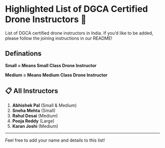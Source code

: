 # Highlighted List of DGCA Certified Drone Instructors 🚁
List of DGCA certified drone instructors in India. If you’d like to be added, please follow the joining instructions in our README!
## Definations
**Small = Means Small Class Drone Instructor**

**Medium = Means Medium Class Drone Instructor**

## 📋 All Instructors

1. **Abhishek Pal** (Small & Medium)
2. **Sneha Mehta** (Small)
3. **Rahul Desai** (Medium)
4. **Pooja Reddy** (Large)
5. **Karan Joshi** (Medium)

---

Feel free to add your name and details to this list!
